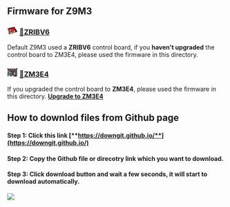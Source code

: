 ## Firmware for Z9M3 
### ![ZRIBV6](../ZRIBV6.jpg) [:file_folder:ZRIBV6](./ZRINV6)
Default Z9M3 used a **ZRIBV6** control board, if you **haven't upgraded** the control board to ZM3E4, please used the firmware in this directory.  
 

### ![ZM3E4](../ZM3E4.jpg) [:file_folder:ZM3E4](./ZM3E4)
If you upgraded the control board to **ZM3E4**, please used the firmware in this directory.  [**Upgrade to ZM3E4**](https://www.aliexpress.com/item/1005001300737027.html)   


## How to downlod files from Github page
#### Step 1: Click this link [**https://downgit.github.io/**](https://downgit.github.io/)   
#### Step 2: Copy the Github file or direcotry link which you want to download.  
#### Step 3: Click download button and wait a few seconds, it will start to download automatically.  
![](https://github.com/ZONESTAR3D/Document-and-User-Guide/tree/master/download.gif)   
 





